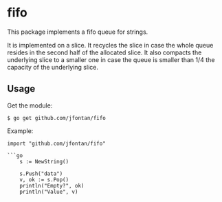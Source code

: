 # fifo

This package implements a fifo queue for strings.

It is implemented on a slice. It recycles the slice in case the whole queue resides in the second half of the allocated slice. It also compacts the underlying slice to a smaller one in case the queue is smaller than 1/4 the capacity of the underlying slice.

## Usage

Get the module:

```
$ go get github.com/jfontan/fifo
```

Example:

```
import "github.com/jfontan/fifo"

```go
    s := NewString()

    s.Push("data")
    v, ok := s.Pop()
    println("Empty?", ok)
    println("Value", v)
```
    